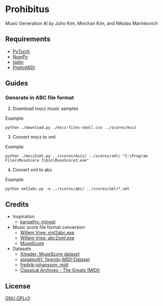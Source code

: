 # Prohibitus

Music Generation AI by Juho Kim, Minchan Kim, and Nikolas Marinkovich

## Requirements

- [PyTorch](https://pytorch.org/)
- [NumPy](https://numpy.org/)
- [tqdm](https://github.com/tqdm/tqdm)
- [PrettyMIDI](https://github.com/craffel/pretty-midi)

## Guides

### Generate in ABC file format

2. Download mscz music samples

Example:

```shell
python ./download.py ./mscz-files-small.csv ../scores/mscz
```

3. Convert mscz to xml

Example:

```shell
python ./mscz2xml.py ../scores/mscz/ ../scores/xml/ "C:\Program Files\MuseScore 3\bin\MuseScore3.exe"
```

4. Convert xml to abc

Example:

```shell
python xml2abc.py -o ../scores/abc/ ../scores/xml/*.xml
```

## Credits

- Inspiration
    - [karpathy: mingpt](https://github.com/karpathy/minGPT)
- Music score file format conversion
    - [Willem Vree: xml2abc.exe](https://wim.vree.org/svgParse/xml2abc.html)
    - [Willem Vree: abc2xml.exe](https://wim.vree.org/svgParse/abc2xml.html)
    - [MuseScore](https://musescore.org/)
- Datasets
    - [Xmader: MuseScore dataset](https://github.com/Xmader/musescore-dataset)
    - [asigalov61: Tegridy-MIDI-Dataset](https://github.com/asigalov61/Tegridy-MIDI-Dataset)
    - [fredrik-johansson: midi](https://github.com/fredrik-johansson/midi)
    - [Classical Archives - The Greats (MIDI)](https://thepiratebay.org/description.php?id=6734800)

## License

[GNU GPLv3](https://choosealicense.com/licenses/gpl-3.0/)
